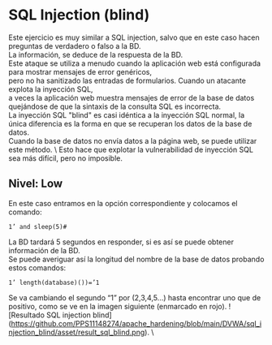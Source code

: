 # SQL Injection (blind)
Este ejercicio es muy similar a SQL injection, salvo que en este caso hacen preguntas de verdadero o falso a la BD. \
La información, se deduce de la respuesta de la BD. \
Este ataque se utiliza a menudo cuando la aplicación web está configurada para mostrar mensajes de error genéricos, \
pero no ha sanitizado las entradas de formularios. Cuando un atacante explota la inyección SQL, \
a veces la aplicación web muestra mensajes de error de la base de datos quejándose de que la sintaxis de la consulta SQL es incorrecta. \
La inyección SQL "blind" es casi idéntica a la inyección SQL normal, la única diferencia es la forma en que se recuperan los datos de la base de datos. \
Cuando la base de datos no envía datos a la página web, se puede utilizar este método. \ 
Esto hace que explotar la vulnerabilidad de inyección SQL sea más difícil, pero no imposible.
## Nivel: Low
En este caso entramos en la opción correspondiente y colocamos el comando:
```
1’ and sleep(5)#
```
La BD tardará 5 segundos en responder, si es así se puede obtener información de la BD. \
Se puede averiguar así la longitud del nombre de la base de datos probando estos comandos:
```
1’ length(database)())=’1
```
Se va cambiando el segundo “1” por (2,3,4,5…) hasta encontrar uno que de positivo, como se ve en la imagen siguiente (enmarcado en rojo).
![Resultado SQL injection blind] (https://github.com/PPS11148274/apache_hardening/blob/main/DVWA/sql_injection_blind/asset/result_sql_blind.png). \



